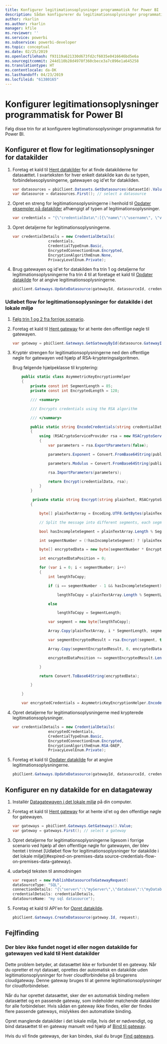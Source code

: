 ```yaml
---
title: Konfigurer legitimationsoplysninger programmatisk for Power BI
description: Sådan konfigurerer du legitimationsoplysninger programmatisk for Power BI med henblik på automatisering
author: rkarlin
ms.author: rkarlin
manager: kfile
ms.reviewer: ''
ms.service: powerbi
ms.subservice: powerbi-developer
ms.topic: conceptual
ms.date: 02/25/2019
ms.openlocfilehash: f93119a621330d673fd2cf6035e0416646bd5e6a
ms.sourcegitcommit: 244d110b28d4978f360cbece3a7c896e1a645258
ms.translationtype: HT
ms.contentlocale: da-DK
ms.lasthandoff: 04/23/2019
ms.locfileid: "61380165"
---
```

# <a name="configure-credentials-programmatically-for-power-bi"></a>Konfigurer legitimationsoplysninger programmatisk for Power BI

Følg disse trin for at konfigurere legitimationsoplysninger programmatisk for Power BI.

## <a name="configure-a-credential-flow-for-data-sources"></a>Konfigurer et flow for legitimationsoplysninger for datakilder

1. Foretag et kald til [Hent datakilder](https://docs.microsoft.com/rest/api/power-bi/datasets/getdatasourcesingroup) for at finde datakilderne for datasættet. I svarteksten for hver enkelt datakilde kan du se typen, forbindelsesoplysningerne, gatewayen og id'et for datakilden.

    ```csharp
    var datasources = pbiClient.Datasets.GetDatasources(datasetId).Value;
    var datasource = datasources.First(); // select a datasource
    ```

2. Opret en streng for legitimationsoplysningerne i henhold til [Opdater eksempler på datakilder](https://docs.microsoft.com/rest/api/power-bi/gateways/updatedatasource) afhængigt af typen af legitimationsoplysninger.

    ```csharp
    var credentials = "{\"credentialData\":[{\"name\":\"username\", \"value\":\"john\"},{\"name\":\"password\", \"value\":\"*****\"}]}";
    ```

3. Opret detaljerne for legitimationsoplysningerne.

    ```csharp
    var credentialDetails = new CredentialDetails(
                    credentials,
                    CredentialTypeEnum.Basic,
                    EncryptedConnectionEnum.Encrypted,
                    EncryptionAlgorithmEnum.None,
                    PrivacyLevelEnum.Private);
    ```

4. Brug gatewayen og id'et for datakilden fra trin 1 og detaljerne for legitimationsoplysningerne fra trin 4 til at foretage et kald til [Opdater datakilde](https://docs.microsoft.com/rest/api/power-bi/gateways/updatedatasource) for at angive legitimationsoplysningerne.

    ```csharp
    pbiClient.Gateways.UpdateDatasource(gatewayId, datasourceId, credentialDetails);
    ```

### <a name="expired-on-premises-data-source-credentials-flow"></a>Udløbet flow for legitimationsoplysninger for datakilde i det lokale miljø

1. [Følg trin 1 og 2 fra forrige scenario](#configure-a-credential-flow-for-data-sources).

2. Foretag et kald til [Hent gateway](https://docs.microsoft.com/rest/api/power-bi/gateways/getgateways) for at hente den offentlige nøgle til gatewayen.

    ```csharp
    var gateway = pbiClient.Gateways.GetGatewayById(datasource.GatewayId);
    ```

3. Kryptér strengen for legitimationsoplysningerne ned den offentlige nøgle for gatewayen ved hjælp af RSA-krypteringsalgoritmen.

    Brug følgende hjælpeklasse til kryptering:

    ```csharp
        public static class AsymmetricKeyEncryptionHelper
        {
            private const int SegmentLength = 85;
            private const int EncryptedLength = 128;

            /// <summary>

            /// Encrypts credentials using the RSA algorithm

            /// </summary>

            public static string EncodeCredentials(string credentialData, string publicKeyExponent, string publicKeyModulus)
            {
                using (RSACryptoServiceProvider rsa = new RSACryptoServiceProvider(EncryptedLength * 8))
                {
                    var parameters = rsa.ExportParameters(false);

                    parameters.Exponent = Convert.FromBase64String(publicKeyExponent);

                    parameters.Modulus = Convert.FromBase64String(publicKeyModulus);

                    rsa.ImportParameters(parameters);

                    return Encrypt(credentialData, rsa);
                }
            }

             private static string Encrypt(string plainText, RSACryptoServiceProvider rsa)
            {

                byte[] plainTextArray = Encoding.UTF8.GetBytes(plainText);

                // Split the message into different segments, each segment's length is 85. So, the result may be 85,85,85,20. 

                bool hasIncompleteSegment = plainTextArray.Length % SegmentLength != 0; 

                int segmentNumber = (!hasIncompleteSegment) ? (plainTextArray.Length / SegmentLength) : ((plainTextArray.Length SegmentLength) + 1);

                byte[] encryptedData = new byte[segmentNumber * EncryptedLength];

                int encryptedDataPosition = 0;

                for (var i = 0; i < segmentNumber; i++)
                {
                    int lengthToCopy;

                    if (i == segmentNumber - 1 && hasIncompleteSegment)

                        lengthToCopy = plainTextArray.Length % SegmentLength;

                    else

                        lengthToCopy = SegmentLength;

                    var segment = new byte[lengthToCopy];

                    Array.Copy(plainTextArray, i * SegmentLength, segment, 0, lengthToCopy);

                    var segmentEncryptedResult = rsa.Encrypt(segment, true);

                    Array.Copy(segmentEncryptedResult, 0, encryptedData, encryptedDataPosition, segmentEncryptedResult.Length);

                    encryptedDataPosition += segmentEncryptedResult.Length;

                }

                return Convert.ToBase64String(encryptedData);

            }

        }

        var encryptedCredentials = AsymmetricKeyEncryptionHelper.EncodeCredentials(credentials);
    ```

4. Opret detaljerne for legitimationsoplysningerne med krypterede legitimationsoplysninger.

    ```csharp
    var credentialDetails = new CredentialDetails(
                    encryptedCredentials,
                    CredentialTypeEnum.Basic,
                    EncryptedConnectionEnum.Encrypted,
                    EncryptionAlgorithmEnum.RSA-OAEP,
                    PrivacyLevelEnum.Private);
    ```

5. Foretag et kald til [Opdater datakilde](https://docs.microsoft.com/rest/api/power-bi/gateways/updatedatasource) for at angive legitimationsoplysningerne.

    ```csharp
    pbiClient.Gateways.UpdateDatasource(gatewayId, datasourceId, credentialDetails);
    ```

## <a name="configure-a-new-data-source-for-a-data-gateway"></a>Konfigurer en ny datakilde for en datagateway

1. Installér [Datagatewayen i det lokale miljø](https://powerbi.microsoft.com/gateway/) på din computer.

2. Foretag et kald til [Hent gateway](https://docs.microsoft.com/rest/api/power-bi/gateways/getgateways) for at hente id'et og den offentlige nøgle for gatewayen.

    ```csharp
    var gateways = pbiClient.Gateways.GetGateways().Value;
    var gateway = gateways.First(); // select a gateway
    ```

3. Opret detaljerne for legitimationsoplysningerne ligesom i forrige scenario ved hjælp af den offentlige nøgle for gatewayen, der blev hentet i trinnet [Udløbet flow for legitimationsoplysninger for datakilde i det lokale miljø](#expired-on-premises-data source-credentials-flow-on-premises-data-gateway).

4. udarbejd teksten til anmodningen

    ```csharp
    var request = new PublishDatasourceToGatewayRequest(
    dataSourceType: "SQL",
    connectionDetails: "{\"server\":\"myServer\",\"database\":\"myDatabase\"}",
    credentialDetails: credentialDetails,
    dataSourceName: "my sql datasource");
    ```

5. Foretag et kald til API'en for [Opret datakilde](https://docs.microsoft.com/rest/api/power-bi/gateways/createdatasource).

    ```csharp
    pbiClient.Gateways.CreateDatasource(gateway.Id, request);
    ```

## <a name="troubleshooting"></a>Fejlfinding

### <a name="no-gateway-and-data-source-id-found-when-calling-get-data-sources"></a>Der blev ikke fundet noget id eller nogen datakilde for gatewayen ved kald til Hent datakilder

Dette problem betyder, at datasættet ikke er forbundet til en gateway. Når du opretter et nyt datasæt, oprettes der automatisk en datakilde uden legitimationsoplysninger for hver cloudforbindelse på brugerens cloudgateway. Denne gateway bruges til at gemme legitimationsoplysninger for cloudforbindelser.

Når du har oprettet datasættet, sker der en automatisk binding mellem datasættet og en passende gateway, som indeholder matchende datakilder for alle forbindelser. Hvis sådan en gateway ikke findes, eller der findes flere passende gateways, mislykkes den automatiske binding.

Opret manglende datakilder i det lokale miljø, hvis det er nødvendigt, og bind datasættet til en gateway manuelt ved hjælp af [Bind til gateway](https://docs.microsoft.com/rest/api/power-bi/datasets/bindtogateway).

Hvis du vil finde gateways, der kan bindes, skal du bruge [Find gateways](https://docs.microsoft.com/rest/api/power-bi/datasets/discovergateways).
